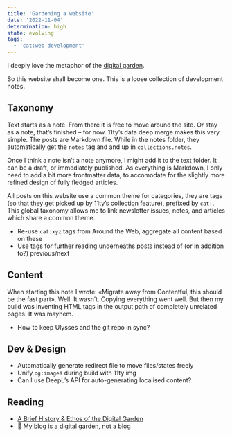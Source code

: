 ```yaml
---
title: 'Gardening a website'
date: '2022-11-04'
determination: high
state: evolving
tags:
  - 'cat:web-development'
---
```


I deeply love the metaphor of the [digital garden](https://maggieappleton.com/garden-history).

So this website shall become one. This is a loose collection of development notes.

## Taxonomy

Text starts as a note. From there it is free to move around the site. Or stay as a note, that’s finished – for now. 11ty’s data deep merge makes this very simple. The posts are Markdown file. While in the notes folder, they automatically get the `notes` tag and and up in `collections.notes`.

Once I think a note isn’t a note anymore, I might add it to the text folder. It can be a draft, or immediately published. As everything is Markdown, I only need to add a bit more frontmatter data, to accomodate for the slightly more refined design of fully fledged articles.

All posts on this website use a common theme for categories, they are tags (so that they get picked up by 11ty’s collection feature), prefixed by `cat:`. This global taxonomy allows me to link newsletter issues, notes, and articles which share a common theme.

- Re-use `cat:xyz` tags from Around the Web, aggregate all content based on these
- Use tags for further reading underneaths posts instead of (or in addition to?) previous/next

## Content

When starting this note I wrote: «Migrate away from Contentful, this should be the fast part». Well. It wasn’t. Copying everything went well. But then my build was inventing HTML tags in the output path of completely unrelated pages. It was mayhem.

- How to keep Ulysses and the git repo in sync?

## Dev & Design

- Automatically generate redirect file to move files/states freely
- Unify `og:image`s during build with 11ty img
- Can I use DeepL’s API for auto-generating localised content?

## Reading

- [A Brief History & Ethos of the Digital Garden](https://maggieappleton.com/garden-history)
- [🌱 My blog is a digital garden, not a blog](https://joelhooks.com/digital-garden)

